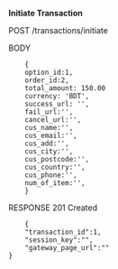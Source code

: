 **Initiate Transaction**

POST /transactions/initiate

BODY 

        {
		option_id:1,
		order_id:2,
		total_amount: 150.00
		currency: 'BDT',
		success_url: '',
		fail_url:'',
		cancel_url:'',
		cus_name:'',
		cus_email:'',
		cus_add:'',
		cus_city:'',
		cus_postcode:'',
		cus_country:'',
		cus_phone:'',
		num_of_item:'',
        }

RESPONSE 201 Created

        {
	    "transaction_id":1,
	    "session_key":"",
	    "gateway_page_url":""
	}


